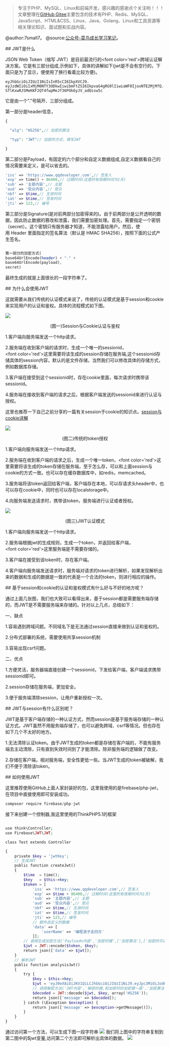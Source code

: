 > 专注于PHP、MySQL、Linux和前端开发，感兴趣的感谢点个关注哟！！！文章整理在[GitHub](https://github.com/7small77),[Gitee](https://gitee.com/bruce_qiq)主要包含的技术有PHP、Redis、MySQL、JavaScript、HTML&CSS、Linux、Java、Golang、Linux和工具资源等相关理论知识、面试题和实战内容。

@author:7small7。
@source:[公众号-菜鸟成长学习笔记](/site/)。

## JWT是什么

JSON Web Token（缩写 JWT）是目前最流行的<font color='red'>跨域</font>认证解决方案。它是有三部分组成,示例如下，具体的讲解如下(jwt是不会有空行的，下面只是为了显示，便使用了换行看着比较方便)。

```shell
eyJhbGciOiJIUzI1NiIsInR5cCI6IkpXVCJ9.
eyJzdWIiOiIxMjM0NTY3ODkwIiwibmFtZSI6IkpvaG4gRG9lIiwiaWF0IjoxNTE2MjMfQ.
SflKxwRJSMeKKF2QT4fwpMeJf36POk6yJV_adQssw5c
```
它是由一个"."号隔开、三部分组成。

第一部分是header信息，

```php
{

  "alg": "HS256",// 加密的算法

  "typ": "JWT"// 加密的方式，填写JWT

}

```

第二部分是Payload，有固定的六个部分和自定义数据组成,自定义数据看自己的情况需要来定义，是可以省去的。

```php
'iss' => 'https://www.qqdeveloper.com',// 签发人
'exp' => time() + 86400,// 过期时间(这里的有效期时间为1天)
'sub' => '主题内容',// 主题
'aud' => '受众内容',// 受众
'nbf' => $time,// 生效时间
'iat' => $time,// 签发时间
'jti' => 123,// 编号

```

第三部分是Signature(是对前两部分加密得来的)。由于前两部分是公开透明的数据，因此防止数据的篡改和泄露，我们需要加密处理。首先，需要指定一个密钥（secret）。这个密钥只有服务器才知道，不能泄露给用户。然后，使用 Header 里面指定的签名算法（默认是 HMAC SHA256），按照下面的公式产生签名。

```php

第一部分的加密方式(
base64UrlEncode(header) + "." +
base64UrlEncode(payload),
secret)
```

最终生成的就是上面很长的一段字符串了。

## 为什么会使用JWT

这就需要从我们传统的认证模式来说了，传统的认证模式是基于session和cookie来实现用户的认证和鉴权。具体的流程模式如下图。

![](http://qiniucloud.qqdeveloper.com/%E5%B1%8F%E5%B9%95%E5%BF%AB%E7%85%A7%202019-09-09%2021.00.14.png)

<center>(图一)Session与Cookie认证与鉴权</center>

1.客户端向服务端发送一个http请求。

2.服务端在收到客户端的请求时，生成一个唯一的sessionid，<font color='red'>这里需要将该生成的session存储在服务端</font>,这个sessionid存储具体的session内容，默认的是文件存储，当然我们可以修改具体的存储方式，例如数据库存储。

3.客户端在接受到这个sessionid时，存在cookie里面，每次请求时携带该sessionid。

4.服务端在接收到客户端的请求之后，根据客户端发送的sessionid来进行认证与授权。

这里也推荐一下自己之前分享的一篇有关session于cookie的知识点。[session与cookie详解](https://www.qqdeveloper.com/2019/08/18/PHP-session%E4%B8%8Ecookie%E8%AF%A6%E8%A7%A3/)

![](http://qiniucloud.qqdeveloper.com/%E5%B1%8F%E5%B9%95%E5%BF%AB%E7%85%A7%202019-09-09%2021.08.19.png)

<center>(图二)传统的token授权</center>

1.客户端向服务端发送一个http请求。

2.服务端在收到客户端的请求之后，生成一个唯一token，<font color='red'>这里需要将该生成的token存储在服务端</font>，至于怎么存，可以和上面session与cookie的方式一致。也可以存在缓存数据库中，如redis，memcached。

3.服务端将该token返回给客户端，客户端存在本地，可以存请求头header中，也可以存在cookie中，同时也可以存在localstorage中。

4.向服务端发送请求时，携带该token，服务端进行认证或者授权。

![](http://qiniucloud.qqdeveloper.com/%E5%B1%8F%E5%B9%95%E5%BF%AB%E7%85%A7%202019-09-09%2021.13.30.png)

<center>(图三)JWT认证模式</center>

1.客户端向服务端发送一个http请求。

2.服务端根据jwt的生成规则，生成一个token，并返回给客户端，<font color='red'>这里服务端是不需要存储的</font>。

3.客户端在接受到该token时，存在客户端。

4.客户端向服务端发送请求时，服务端对请求的token进行解析，如果发现解析出来的数据和生成的数据是一致的代表是一个合法的token，则进行相应的操作。

## 基于session和cookie的认证和鉴权模式有什么好与不好的地方呢？

通过上面几张图，我们也大致可以看得出来，基于session都是需要服务端存储的，而JWT是不需要服务端来存储的。针对以上几点，总结如下：

一、缺点

1.容易遇到跨域问题。不同域名下是无法通过session直接来做到认证和鉴权的。

2.分布式部署的系统，需要使用共享session机制

3.容易出现csrf问题。

二、优点

1.方便灵活，服务器端直接创建一个sessionid，下发给客户端，客户端请求携带sessionid即可。

2.session存储在服务端，更加安全。

3.便于服务端清除session，让用户重新授权一次。

## JWT与session有什么区别呢？

JWT是基于客户端存储的一种认证方式，然而session是基于服务端存储的一种认证方式。JWT虽然不用服务端存储了，也可以避免跨域、csrf等情况。但也存在如下几个不太好的地方。

1.无法清除认证token。由于JWT生成的token都是存储在客户端的，不能有服务端去主动清除，只有直到失效时间到了才能清除。除非服务端的逻辑做了改变。

2.存储在客户端，相对服务端，安全性更低一些。当JWT生成的token被破解，我们不便于清除该token。

## 如何使用JWT

这里推荐使用GitHub上面人家封装好的包，这里我使用的是firebase/php-jwt，在项目中直接使用即可安装成功。

```php 
composer require firebase/php-jwt
```

接下来创建一个控制器,我这里使用的ThinkPHP5.1的框架
```php

use think\Controller;
use Firebase\JWT\JWT;

class Test extends Controller

{
    private $key = 'jwtKey';
    // 生成JWT
    public function createJwt()
    {
        $time  = time();
        $key   = $this->key;
        $token = [
            'iss' => 'https://www.qqdeveloper.com',// 签发人
            'exp' => $time + 86400,// 过期时间(这里的有效期时间为1天)
            'sub' => '主题内容',// 主题
            'aud' => '受众内容',// 受众
            'nbf' => $time,// 生效时间
            'iat' => $time,// 签发时间
            'jti' => 123,// 编号
            // 额外自定义的数据
            'data' => [
                'userName' => '编程浪子走四方'
            ]];
        // 调用生成加密方法('Payloadn内容','加密的键',['加密算法'],['加密的可以'],['JWT的header头'])
        $jwt = JWT::encode($token, $key);
        return json(['data' => $jwt]);
    }
    // 解析JWT
    public function analysisJwt()
    {
        try {
            $key = $this->key;
            $jwt = 'eyJ0eXAiOiJKV1QiLCJhbGciOiJIUzI1NiJ9.eyJpc3MiOiJodHRwOlwvXC9leGFtcGxlLm9yZyIsImV4cCI6MTU2ODA5NjE4MCwic3ViIjoiXHU0ZTNiXHU5ODk4XHU1MTg1XHU1YmI5IiwiYXVkIjoiXHU1M2Q3XHU0ZjE3XHU1MTg1XHU1YmI5IiwibmJmIjoxNTY4MDA5NzgwLCJpYXQiOjE1NjgwMDk3ODAsImp0aSI6MTIzLCJkYXRhIjp7InVzZXJOYW1lIjoiXHU3ZjE2XHU3YTBiXHU2ZDZhXHU1YjUwXHU4ZDcwXHU1NmRiXHU2NWI5In19.kHb_9Np0zjE25YE9czUEGvmFPYtqMJT9tuZzJTuMZl0';
            // 调用解密方法('JWT内容','解密的键,和加密时的加密键一直','加密算法')
            $decoded = JWT::decode($jwt, $key, array('HS256'));
            return json(['message' => $decoded]);
        } catch (\Exception $exception) {
            return json(['message' => $exception->getMessage()]);
        }
    }
}
```

通过访问第一个方法，可以生成下图一段字符串
![](http://qiniucloud.qqdeveloper.com/create.jpg)
我们将上图中的字符串复制到第二图中的$jwt变量,访问第二个方法即可解析出具体的数据。
![](http://qiniucloud.qqdeveloper.com/%E8%A7%A3%E5%AF%86.jpg)